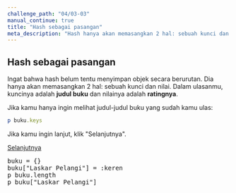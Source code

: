 ```yaml
---
challenge_path: "04/03-03"
manual_continue: true
title: "Hash sebagai pasangan"
meta_description: "Hash hanya akan memasangkan 2 hal: sebuah kunci dan nilai. Dalam ulasanmu, kuncinya adalah judul buku dan nilainya adalah ratingnya."
---
```


## Hash sebagai pasangan

Ingat bahwa hash belum tentu menyimpan objek secara berurutan. Dia hanya akan memasangkan 2 hal: sebuah kunci dan nilai. Dalam ulasanmu, kuncinya adalah **judul buku** dan nilainya adalah **ratingnya**.

Jika kamu hanya ingin melihat judul-judul buku yang sudah kamu ulas:

```ruby
p buku.keys
```

Jika kamu ingin lanjut, klik "Selanjutnya".

<div class="cta-with-btn">
	<a href="04-01.html" class="btn-cta btn-cta-selanjutnya js-challenge-link">Selanjutnya</a>
</div>

<pre id="code-prefill">
buku = {}
buku["Laskar Pelangi"] = :keren
p buku.length
p buku["Laskar Pelangi"]
</pre>
